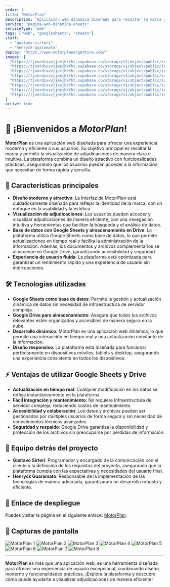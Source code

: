 ```yaml
---
order: 1
title: "MotorPlan"
description: "Aplicación web dinámica diseñada para resaltar la marca y permitir a los usuarios visualizar adjudicaciones de manera intuitiva y eficiente. Esta plataforma combina diseño moderno con funcionalidades prácticas, garantizando una experiencia de usuario fluida y atractiva."
service: "pagina-web-dinamica-sheets"
serviceType: "web"
tags: ["web", "googlesheets", "sheets"]
staff:
  - "gustavo-sirtori"
  - "henryck-guaramato"
deploy: "https://www.motorplanargentina.com/"
images: [
  "https://tjxmrdixvvjjeejbkfht.supabase.co/storage/v1/object/public/insightdev.public/samples/motorplan/motorplan1.png",
  "https://tjxmrdixvvjjeejbkfht.supabase.co/storage/v1/object/public/insightdev.public/samples/motorplan/motorplan2.jpg",
  "https://tjxmrdixvvjjeejbkfht.supabase.co/storage/v1/object/public/insightdev.public/samples/motorplan/motorplan3.jpg",
  "https://tjxmrdixvvjjeejbkfht.supabase.co/storage/v1/object/public/insightdev.public/samples/motorplan/motorplan4.jpg",
  "https://tjxmrdixvvjjeejbkfht.supabase.co/storage/v1/object/public/insightdev.public/samples/motorplan/motorplan5.jpg",
  "https://tjxmrdixvvjjeejbkfht.supabase.co/storage/v1/object/public/insightdev.public/samples/motorplan/motorplan6.png",
  "https://tjxmrdixvvjjeejbkfht.supabase.co/storage/v1/object/public/insightdev.public/samples/motorplan/motorplan7.jpg",
  "https://tjxmrdixvvjjeejbkfht.supabase.co/storage/v1/object/public/insightdev.public/samples/motorplan/motorplan8.png",
]
active: true
---
```


# 🚀 ¡Bienvenidos a *MotorPlan*!

**MotorPlan** es una aplicación web diseñada para ofrecer una experiencia moderna y eficiente a sus usuarios. Su objetivo principal es resaltar la marca y permitir la visualización de adjudicaciones de manera clara e intuitiva. La plataforma combina un diseño atractivo con funcionalidades prácticas, asegurando que los usuarios puedan acceder a la información que necesitan de forma rápida y sencilla.

## 🌟 **Características principales**
- **Diseño moderno y atractivo**: La interfaz de MotorPlan está cuidadosamente diseñada para reflejar la identidad de la marca, con un enfoque en la usabilidad y la estética.
- **Visualización de adjudicaciones**: Los usuarios pueden acceder y visualizar adjudicaciones de manera eficiente, con una navegación intuitiva y herramientas que facilitan la búsqueda y el análisis de datos.
- **Base de datos con Google Sheets y almacenamiento en Drive**: La plataforma utiliza Google Sheets como base de datos, lo que permite actualizaciones en tiempo real y facilita la administración de la información. Además, los documentos y archivos complementarios se almacenan en Google Drive, garantizando accesibilidad y seguridad.
- **Experiencia de usuario fluida**: La plataforma está optimizada para garantizar un rendimiento rápido y una experiencia de usuario sin interrupciones.

## 🛠️ **Tecnologías utilizadas**
- **Google Sheets como base de datos**: Permite la gestión y actualización dinámica de datos sin necesidad de infraestructura de servidor compleja.
- **Google Drive para almacenamiento**: Asegura que todos los archivos relevantes estén organizados y accesibles de manera segura en la nube.
- **Desarrollo dinámico**: MotorPlan es una aplicación web dinámica, lo que permite una interacción en tiempo real y una actualización constante de la información.
- **Diseño responsivo**: La plataforma está diseñada para funcionar perfectamente en dispositivos móviles, tablets y desktop, asegurando una experiencia consistente en todos los dispositivos.

## ⚡ **Ventajas de utilizar Google Sheets y Drive**

- **Actualización en tiempo real**: Cualquier modificación en los datos se refleja instantáneamente en la plataforma.
- **Fácil integración y mantenimiento**: No requiere infraestructura de servidor compleja, reduciendo costos de mantenimiento.
- **Accesibilidad y colaboración**: Los datos y archivos pueden ser gestionados por múltiples usuarios de forma segura y sin necesidad de conocimientos técnicos avanzados.
- **Seguridad y respaldo**: Google Drive garantiza la disponibilidad y protección de los archivos sin preocuparse por pérdidas de información.

## 👥 **Equipo detrás del proyecto**
- **Gustavo Sirtori**: Programador y encargado de la comunicación con el cliente y la definición de los requisitos del proyecto, asegurando que la plataforma cumpla con las expectativas y necesidades del usuario final.
- **Henryck Guaramato**: Responsable de la implementación de las tecnologías de manera adecuada, garantizando un desarrollo robusto y eficiente.

## 🔗 **Enlace de despliegue**
Puedes visitar la página en el siguiente enlace: [MotorPlan](https://www.motorplanargentina.com/").

## 📸 **Capturas de pantalla**
<div class="grid grid-cols-1 sm:grid-cols-2 lg:grid-cols-3 gap-4 my-6">
  <img src="/samples/motorplan1.png" alt="MotorPlan 1" class="rounded-xl w-full h-auto object-cover" />
  <img src="/samples/motorplan2.jpg" alt="MotorPlan 2" class="rounded-xl w-full h-auto object-cover" />
  <img src="/samples/motorplan3.jpg" alt="MotorPlan 3" class="rounded-xl w-full h-auto object-cover" />
  <img src="/samples/motorplan4.jpg" alt="MotorPlan 4" class="rounded-xl w-full h-auto object-cover" />
  <img src="/samples/motorplan5.jpg" alt="MotorPlan 5" class="rounded-xl w-full h-auto object-cover" />
  <img src="/samples/motorplan6.png" alt="MotorPlan 6" class="rounded-xl w-full h-auto object-cover" />
  <img src="/samples/motorplan7.jpg" alt="MotorPlan 7" class="rounded-xl w-full h-auto object-cover" />
  <img src="/samples/motorplan8.png" alt="MotorPlan 8" class="rounded-xl w-full h-auto object-cover" />
</div>

---

**MotorPlan** es más que una aplicación web; es una herramienta diseñada para ofrecer una experiencia de usuario excepcional, combinando diseño moderno y funcionalidades prácticas. ¡Explora la plataforma y descubre cómo puede ayudarte a visualizar adjudicaciones de manera eficiente!